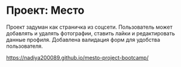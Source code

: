 # Проект: Место

Проект задуман как страничка из соцсети. Пользователь может добавлять и удалять фотографии, ставить лайки и редактировать данные профиля. Добавлена валидация форм для удобства пользователя.


https://nadiya200089.github.io/mesto-project-bootcamp/